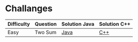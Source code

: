 # Challanges
|Difficulty|Question|Solution Java|Solution C++|
|-|-|-|-|
|Easy|Two Sum|[Java](https://)|[C++](Https://)|
